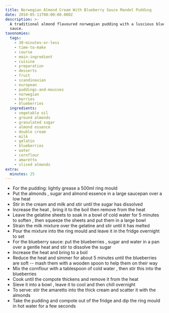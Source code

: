 ```yaml
---
title: Norwegian Almond Cream With Blueberry Sauce Mandel Pudding
date: 2010-05-11T00:00:00.000Z
description: >-
  A traditional almond flavoured norwegian pudding with a luscious blueberry
  sauce.
taxonomies:
  tags:
    - 30-minutes-or-less
    - time-to-make
    - course
    - main-ingredient
    - cuisine
    - preparation
    - desserts
    - fruit
    - scandinavian
    - european
    - puddings-and-mousses
    - norwegian
    - berries
    - blueberries
  ingredients:
    - vegetable oil
    - ground almonds
    - granulated sugar
    - almond essence
    - double cream
    - milk
    - gelatin
    - blueberries
    - water
    - cornflour
    - amaretto
    - sliced almonds
extra:
  minutes: 25
---
```

 - For the pudding: lightly grease a 500ml ring mould
 - Put the almonds , sugar and almond essence in a large saucepan over a low heat
 - Stir in the cream and milk and stir until the sugar has dissolved
 - Increase the heat , bring it to the boil then remove from the heat
 - Leave the gelatine sheets to soak in a bowl of cold water for 5 minutes to soften , then squeeze the sheets and put them in a large bowl
 - Strain the milk mixture over the gelatine and stir until it has melted
 - Pour the mixture into the ring mould and leave it in the fridge overnight to set
 - For the blueberry sauce: put the blueberries , sugar and water in a pan over a gentle heat and stir to dissolve the sugar
 - Increase the heat and bring to a boil
 - Reduce the heat and simmer for about 5 minutes until the blueberries are soft -- mash them with a wooden spoon to help them on their way
 - Mix the cornflour with a tablespoon of cold water , then stir this into the blueberries
 - Cook until the compote thickens and remove it from the heat
 - Sieve it into a bowl , leave it to cool and then chill overnight
 - To serve: stir the amaretto into the thick cream and scatter it with the almonds
 - Take the pudding and compote out of the fridge and dip the ring mould in hot water for a few seconds
